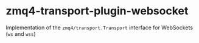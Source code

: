 # zmq4-transport-plugin-websocket

Implementation of the `zmq4/transport.Transport` interface for WebSockets (`ws` and `wss`)
